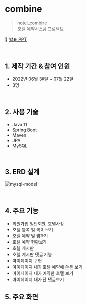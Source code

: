 # combine
>hotel_combine <br>
>호텔 예약시스템 프로젝트

:pushpin: [발표 PPT](https://docs.google.com/presentation/d/1zpB9VX4c_HRFyFEYx9_s9W1bYuMOSAqe/edit#slide=id.p1)

<br>

## 1. 제작 기간 & 참여 인원
- 2022년 06월 30일 ~ 07월 22일
- 3명


<br>

## 2. 사용 기술
  - Java 11
  - Spring Boot
  - Maven
  - JPA
  - MySQL
  
<br>

## 3. ERD 설계
![mysql-model]()


<br>

## 4. 주요 기능
- 회원가입 일반회원, 호텔사장
- 호텔 등록 및 목록 보기
- 호텔 예약 및 찜하기
- 호텔 예약 현황보기
- 호텔 게시판
- 호텔 게시판 댓글 기능
- 마이페이지 구현
- 마이페이지 내가 호텔 예약에 쓴돈 보기
- 마이페이지 내가 예약한 호텔 보기
- 마이페이지 내가 단 댓글보기

## 5. 주요 화면

